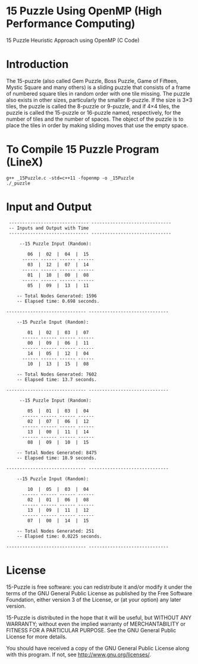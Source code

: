 # 15 Puzzle Using OpenMP (High Performance Computing)
15 Puzzle Heuristic Approach using OpenMP (C Code)

# Introduction
The 15-puzzle (also called Gem Puzzle, Boss Puzzle, Game of Fifteen, Mystic Square and many others) is a sliding puzzle that consists of a frame of numbered square tiles in random order with one tile missing. The puzzle also exists in other sizes, particularly the smaller 8-puzzle. If the size is 3×3 tiles, the puzzle is called the 8-puzzle or 9-puzzle, and if 4×4 tiles, the puzzle is called the 15-puzzle or 16-puzzle named, respectively, for the number of tiles and the number of spaces. The object of the puzzle is to place the tiles in order by making sliding moves that use the empty space.

# To Compile 15 Puzzle Program (LineX)
    g++ _15Puzzle.c -std=c++11 -fopenmp -o _15Puzzle
    ./_puzzle
    
# Input and Output
     ------------------------------ ------------------------------
     -- Inputs and Output with Time
     ------------------------------ ------------------------------

         --15 Puzzle Input (Random):

            06  |  02  |  04  |  15  
          ------ ------ ------ ------ 
            03  |  12  |  07  |  14  
          ------ ------ ------ ------ 
            01  |  10  |  00  |  08  
          ------ ------ ------ ------ 
            05  |  09  |  13  |  11  

        -- Total Nodes Generated: 1596
        -- Elapsed time: 0.698 seconds.

    ------------------------------ ------------------------------

        --15 Puzzle Input (Random):

            01  |  02  |  03  |  07  
          ------ ------ ------ ------ 
            00  |  09  |  06  |  11  
          ------ ------ ------ ------ 
            14  |  05  |  12  |  04  
          ------ ------ ------ ------ 
            10  |  13  |  15  |  08  

        -- Total Nodes Generated: 7602
        -- Elapsed time: 13.7 seconds.

    ------------------------------ ------------------------------

         --15 Puzzle Input (Random):

            05  |  01  |  03  |  04  
          ------ ------ ------ ------ 
            02  |  07  |  06  |  12  
          ------ ------ ------ ------ 
            13  |  00  |  11  |  14  
          ------ ------ ------ ------ 
            08  |  09  |  10  |  15  

        -- Total Nodes Generated: 8475
        -- Elapsed time: 18.9 seconds.

    ------------------------------ ------------------------------

        --15 Puzzle Input (Random):

            10  |  05  |  03  |  04  
          ------ ------ ------ ------ 
            02  |  01  |  06  |  08  
          ------ ------ ------ ------ 
            13  |  09  |  11  |  12  
          ------ ------ ------ ------ 
            07  |  00  |  14  |  15  

        -- Total Nodes Generated: 251
        -- Elapsed time: 0.0225 seconds.

    ------------------------------ ------------------------------
    
# License
15-Puzzle is free software: you can redistribute it and/or modify it under the terms of the GNU General Public License as published by the Free Software Foundation, either version 3 of the License, or (at your option) any later version.

15-Puzzle is distributed in the hope that it will be useful, but WITHOUT ANY WARRANTY; without even the implied warranty of MERCHANTABILITY or FITNESS FOR A PARTICULAR PURPOSE. See the GNU General Public License for more details.

You should have received a copy of the GNU General Public License along with this program. If not, see http://www.gnu.org/licenses/.
